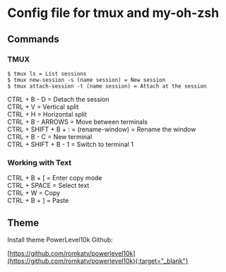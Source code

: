 # Config file for tmux and my-oh-zsh

## Commands
### TMUX
```
$ tmux ls = List sessions  
$ tmux new-session -s (name session) = New session  
$ tmux attach-session -t (name session) = Attach at the session  
```

CTRL + B - D = Detach the session  
CTRL + V = Vertical split  
CTRL + H = Horizontal split  
CTRL + B - ARROWS = Move between terminals  
CTRL + SHIFT + B + : = (rename-window) = Rename the window    
CTRL + B - C = New terminal  
CTRL + SHIFT + B - 1 = Switch to terminal 1  

### Working with Text
CTRL + B + [ = Enter copy mode    
CTRL + SPACE = Select text  
CTRL + W = Copy  
CTRL + B + ] = Paste  

## Theme
Install theme PowerLevel10k
Github:

[https://github.com/romkatv/powerlevel10k](https://github.com/romkatv/powerlevel10k){:target="_blank"}


